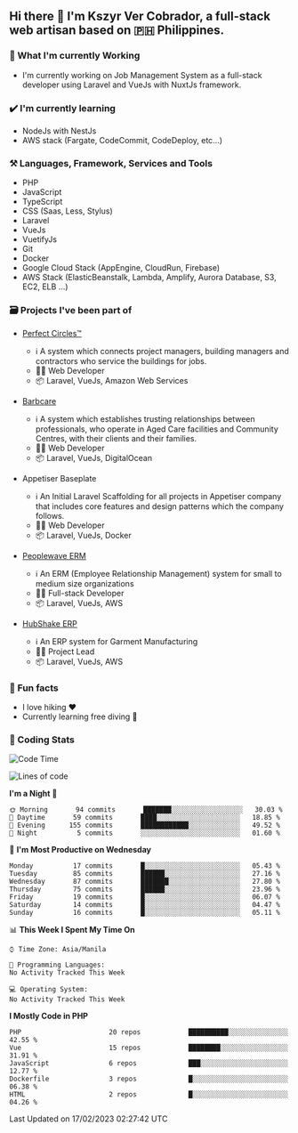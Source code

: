 ## Hi there 👋 I'm Kszyr Ver Cobrador, a full-stack web artisan based on 🇵🇭 Philippines.

### 🚀 What I'm currently Working

- I'm currently working on Job Management System as a full-stack developer using Laravel and VueJs with NuxtJs framework.

### ✔️ I'm currently learning

- NodeJs with NestJs
- AWS stack (Fargate, CodeCommit, CodeDeploy, etc...)

### ⚒️ Languages, Framework, Services and Tools
- PHP
- JavaScript
- TypeScript
- CSS (Saas, Less, Stylus)
- Laravel
- VueJs
- VuetifyJs
- Git
- Docker
- Google Cloud Stack (AppEngine, CloudRun, Firebase)
- AWS Stack (ElasticBeanstalk, Lambda, Amplify, Aurora Database, S3, EC2, ELB ...)


### 🗃 Projects I've been part of

- <a href="https://perfectcircles.com.au/" target="_blank">Perfect Circles™</a>

  - ℹ️ A system which connects project managers, building managers and contractors who service the buildings for jobs.
  - 👨‍💻 Web Developer
  - 📦 Laravel, VueJs, Amazon Web Services

- <a href="https://appetiser.com.au/portfolio/barbcare" target="_blank">Barbcare</a>

  - ℹ️ A system which establishes trusting relationships between professionals, who operate in Aged Care facilities and Community Centres, with their clients and their families.
  - 👨‍💻 Web Developer
  - 📦 Laravel, VueJs, DigitalOcean

- Appetiser Baseplate

  - ℹ️ An Initial Laravel Scaffolding for all projects in Appetiser company that includes core features and design patterns which the company follows.
  - 👨‍💻 Web Developer
  - 📦 Laravel, VueJs, Docker

- <a href="https://peoplewave.co" target="_blank">Peoplewave ERM</a>

  - ℹ️ An ERM (Employee Relationship Management) system for small to medium size organizations
  - 👨‍💻 Full-stack Developer
  - 📦 Laravel, VueJs, AWS

- <a href="https://www.posbang.com/garment-erp" target="_blank">HubShake ERP</a>

  - ℹ️ An ERP system for Garment Manufacturing
  - 👨‍💻 Project Lead
  - 📦 Laravel, VueJs, AWS

### 🌴 Fun facts

- I love hiking ❤️
- Currently learning free diving 🥽

### 🌟 Coding Stats

<!-- WakaTime Stats -->

<!--START_SECTION:waka-->
![Code Time](http://img.shields.io/badge/Code%20Time-2%2C996%20hrs%2019%20mins-blue)

![Lines of code](https://img.shields.io/badge/From%20Hello%20World%20I%27ve%20Written-1%20Million%20lines%20of%20code-blue)

**I'm a Night 🦉** 

```text
🌞 Morning       94 commits       ███████░░░░░░░░░░░░░░░░░░   30.03 % 
🌆 Daytime       59 commits       ████░░░░░░░░░░░░░░░░░░░░░   18.85 % 
🌃 Evening      155 commits       ████████████░░░░░░░░░░░░░   49.52 % 
🌙 Night          5 commits       ░░░░░░░░░░░░░░░░░░░░░░░░░   01.60 % 

```
📅 **I'm Most Productive on Wednesday** 

```text
Monday          17 commits       █░░░░░░░░░░░░░░░░░░░░░░░░   05.43 % 
Tuesday         85 commits       ██████░░░░░░░░░░░░░░░░░░░   27.16 % 
Wednesday       87 commits       ███████░░░░░░░░░░░░░░░░░░   27.80 % 
Thursday        75 commits       ██████░░░░░░░░░░░░░░░░░░░   23.96 % 
Friday          19 commits       █░░░░░░░░░░░░░░░░░░░░░░░░   06.07 % 
Saturday        14 commits       █░░░░░░░░░░░░░░░░░░░░░░░░   04.47 % 
Sunday          16 commits       █░░░░░░░░░░░░░░░░░░░░░░░░   05.11 % 

```


📊 **This Week I Spent My Time On** 

```text
⌚︎ Time Zone: Asia/Manila

💬 Programming Languages: 
No Activity Tracked This Week

💻 Operating System: 
No Activity Tracked This Week

```

**I Mostly Code in PHP** 

```text
PHP                      20 repos            ██████████░░░░░░░░░░░░░░░   42.55 % 
Vue                      15 repos            ████████░░░░░░░░░░░░░░░░░   31.91 % 
JavaScript               6 repos             ███░░░░░░░░░░░░░░░░░░░░░░   12.77 % 
Dockerfile               3 repos             █░░░░░░░░░░░░░░░░░░░░░░░░   06.38 % 
HTML                     2 repos             █░░░░░░░░░░░░░░░░░░░░░░░░   04.26 % 

```



 Last Updated on 17/02/2023 02:27:42 UTC
<!--END_SECTION:waka-->
